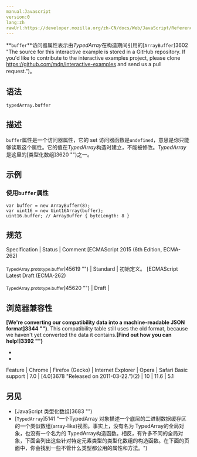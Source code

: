 ```yaml
---
manual:Javascript
version:0
lang:zh
rawUrl:https://developer.mozilla.org/zh-CN/docs/Web/JavaScript/Reference/Global_Objects/TypedArray/buffer
---
```






**`buffer`**访问器属性表示由*TypedArray*在构造期间引用的[`ArrayBuffer`]3602 "The source for this interactive example is stored in a GitHub repository. If you'd like to contribute to the interactive examples project, please clone https://github.com/mdn/interactive-examples and send us a pull request.")。


## 语法<a name="语法"></a>

```
typedArray.buffer
```

## 描述<a name="描述"></a>


`buffer`属性是一个访问器属性，它的 set 访问器函数是`undefined`，意思是你只能够读取这个属性。它的值在*TypedArray*构造时建立，不能被修改。*TypedArray*是这里的[类型化数组]3620 "")之一。


## 示例<a name="示例"></a>

### 使用`buffer`属性<a name="使用_buffer_属性"></a>

```
var buffer = new ArrayBuffer(8);
var uint16 = new Uint16Array(buffer);
uint16.buffer; // ArrayBuffer { byteLength: 8 }
```

## 规范<a name="规范"></a>

Specification | Status | Comment 
[ECMAScript 2015 (6th Edition, ECMA-262)<br></br><small>TypedArray.prototype.buffer</small>]45619 "") | Standard | 初始定义。 
[ECMAScript Latest Draft (ECMA-262)<br></br><small>TypedArray.prototype.buffer</small>]45620 "") | Draft |  


## 浏览器兼容性<a name="浏览器兼容性"></a>


**[We&#39;re converting our compatibility data into a machine-readable JSON format]3344 "")**. This compatibility table still uses the old format, because we haven&#39;t yet converted the data it contains.**[Find out how you can help!]3392 "")**


* 
* 

Feature | Chrome | Firefox (Gecko) | Internet Explorer | Opera | Safari 
Basic support | 7.0 | [4.0]3678 "Released on 2011-03-22.")(2) | 10 | 11.6 | 5.1 




## 另见<a name="另见"></a>

* [JavaScript 类型化数组]3683 "")
* [`TypedArray`]5141 "一个TypedArray 对象描述一个底层的二进制数据缓存区的一个类似数组(array-like)视图。事实上，没有名为 TypedArray的全局对象，也没有一个名为的 TypedArray构造函数。相反，有许多不同的全局对象，下面会列出这些针对特定元素类型的类型化数组的构造函数。在下面的页面中，你会找到一些不管什么类型都公用的属性和方法。")



